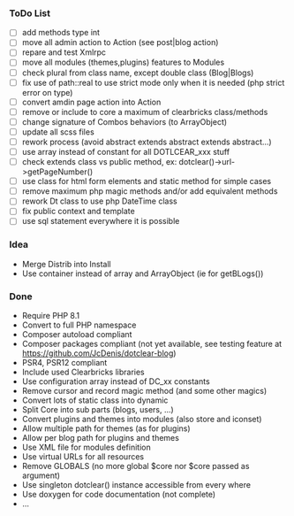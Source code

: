 ### ToDo List

- [ ] add methods type int
- [ ] move all admin action to Action (see post|blog action)
- [ ] repare and test Xmlrpc
- [ ] move all modules (themes,plugins) features to Modules
- [ ] check plural from class name, except double class (Blog|Blogs)
- [ ] fix use of path::real to use strict mode only when it is needed (php strict error on type)
- [ ] convert amdin page action into Action
- [ ] remove or include to core a maximum of clearbricks class/methods
- [ ] change signature of Combos behaviors (to ArrayObject)
- [ ] update all scss files
- [ ] rework process (avoid abstract extends abstract extends abstract...)
- [ ] use array instead of constant for all DOTLCEAR_xxx stuff
- [ ] check extends class vs public method, ex: dotclear()->url->getPageNumber()
- [ ] use class for html form elements and static method for simple cases
- [ ] remove maximum php magic methods and/or add equivalent methods
- [ ] rework Dt class to use php DateTime class
- [ ] fix public context and template
- [ ] use sql statement everywhere it is possible

### Idea

- Merge Distrib into Install
- Use container instead of array and ArrayObject (ie for getBLogs())

### Done

- Require PHP 8.1
- Convert to full PHP namespace
- Composer autoload compliant
- Composer packages compliant (not yet available, see testing feature at <https://github.com/JcDenis/dotclear-blog>)
- PSR4, PSR12 compliant
- Include used Clearbricks libraries
- Use configuration array instead of DC_xx constants
- Remove cursor and record magic method (and some other magics)
- Convert lots of static class into dynamic
- Split Core into sub parts (blogs, users, ...)
- Convert plugins and themes into modules (also store and iconset)
- Allow multiple path for themes (as for plugins)
- Allow per blog path for plugins and themes
- Use XML file for modules definition
- Use virtual URLs for all resources
- Remove GLOBALS (no more global $core nor $core passed as argument)
- Use singleton dotclear() instance accessible from every where
- Use doxygen for code documentation (not complete)
- ...
